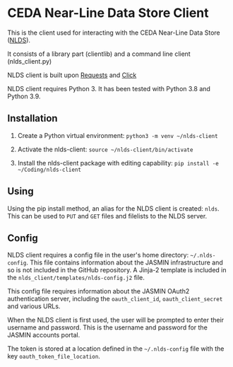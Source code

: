 CEDA Near-Line Data Store Client
================================

This is the client used for interacting with the CEDA Near-Line Data Store
([NLDS](https://github.com/cedadev/nlds)).

It consists of a library part (clientlib) and a command line client
(nlds_client.py)

NLDS client is built upon [Requests](https://docs.python-requests.org/en/master/index.html) and [Click](https://click.palletsprojects.com/en/8.0.x/)

NLDS client requires Python 3.  It has been tested with Python 3.8 and Python 3.9.

Installation
------------

1.  Create a Python virtual environment:
    `python3 -m venv ~/nlds-client`

2.  Activate the nlds-client:
    `source ~/nlds-client/bin/activate`

3.  Install the nlds-client package with editing capability:
    `pip install -e ~/Coding/nlds-client`

Using
-----

Using the pip install method, an alias for the NLDS client is created: `nlds`.
This can be used to `PUT` and `GET` files and filelists to the NLDS server.

Config
------
NLDS client requires a config file in the user's home directory: `~/.nlds-config`.  This file contains information about the JASMIN infrastructure and so is not included in the GitHub repository.  A Jinja-2 template is included in the `nlds_client/templates/nlds-config.j2` file.

This config file requires information about the JASMIN OAuth2 authentication server, including the `oauth_client_id`, `oauth_client_secret` and various URLs.

When the NLDS client is first used, the user will be prompted to enter their username and password.  This is the username and password for the JASMIN accounts portal.

The token is stored at a location defined in the `~/.nlds-config` file with the key `oauth_token_file_location`.

